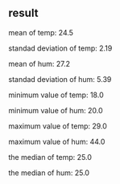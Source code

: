 
## result
mean of temp: 24.5

standad deviation of temp: 2.19

mean of hum: 27.2

standad deviation of hum: 5.39



minimum value of temp: 18.0

minimum value of hum: 20.0

maximum value of temp: 29.0

maximum value of hum: 44.0

the median of temp: 25.0

the median of hum: 25.0
